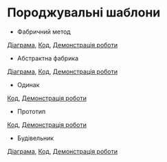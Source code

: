 # Породжувальні шаблони

- Фабричний метод

 [Діаграма](https://github.com/mvyu222/Design-Patterns/blob/master/lab2/factory_method.png),
 [Код](https://github.com/mvyu222/Design-Patterns/tree/master/lab2/lab2/src/factory_method),
 [Демонстрація роботи](https://github.com/mvyu222/Design-Patterns/blob/master/lab2/lab2/src/Main.java)
- Абстрактна фабрика

 [Діаграма](https://github.com/mvyu222/Design-Patterns/blob/master/lab2/abstract_factory.png),
 [Код](https://github.com/mvyu222/Design-Patterns/tree/master/lab2/lab2/src/abstract_factory),
 [Демонстрація роботи](https://github.com/mvyu222/Design-Patterns/blob/master/lab2/lab2/src/Main.java)
- Одинак

 [Код](https://github.com/mvyu222/Design-Patterns/blob/master/lab2/lab2/src/Authenticator.java),
 [Демонстрація роботи](https://github.com/mvyu222/Design-Patterns/blob/master/lab2/lab2/src/Main.java)
- Прототип

 [Код](https://github.com/mvyu222/Design-Patterns/tree/master/lab2/lab2/src/cloneable),
 [Демонстрація роботи](https://github.com/mvyu222/Design-Patterns/blob/master/lab2/lab2/src/Main.java)
- Будівельник

 [Діаграма](https://github.com/mvyu222/Design-Patterns/blob/master/lab2/builder.png),
 [Код](https://github.com/mvyu222/Design-Patterns/tree/master/lab2/lab2/src/builder),
 [Демонстрація роботи](https://github.com/mvyu222/Design-Patterns/blob/master/lab2/lab2/src/Main.java)

